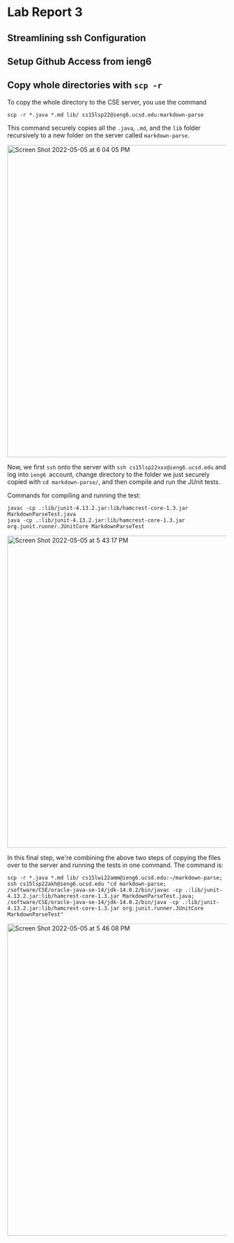 # Lab Report 3

## Streamlining ssh Configuration















## Setup Github Access from ieng6
























## Copy whole directories with ```scp -r```

 To copy the whole directory to the CSE server, you use the command

``` 
scp -r *.java *.md lib/ cs15lsp22@ieng6.ucsd.edu:markdown-parse
```
This command securely copies all the ```.java```, ```.md```, and the ```lib``` folder recursively to a new folder on the server called ```markdown-parse```.


<img width="716" alt="Screen Shot 2022-05-05 at 6 04 05 PM" src="https://user-images.githubusercontent.com/103089880/167050322-769c1165-4333-4a64-bce2-3d2e8e026f69.png">


Now, we first ```ssh``` onto the server with ```ssh cs15lsp22xxx@ieng6.ucsd.edu``` and log into ```ieng6 ```account, change directory to the folder we just securely copied with ```cd markdown-parse/```, and then compile and run the JUnit tests.

Commands for compiling and running the test:

```
javac -cp .:lib/junit-4.13.2.jar:lib/hamcrest-core-1.3.jar MarkdownParseTest.java 
java -cp .:lib/junit-4.13.2.jar:lib/hamcrest-core-1.3.jar org.junit.runner.JUnitCore MarkdownParseTest
```


<img width="716" alt="Screen Shot 2022-05-05 at 5 43 17 PM" src="https://user-images.githubusercontent.com/103089880/167050333-9871e436-db96-44d0-84c4-b75ba97c47cf.png">




 In this final step, we're combining the above two steps of copying the files over to the server and running the tests in one command.
 The  command is:
 ```
 scp -r *.java *.md lib/ cs15lwi22amm@ieng6.ucsd.edu:~/markdown-parse; ssh cs15lsp22akh@ieng6.ucsd.edu "cd markdown-parse; /software/CSE/oracle-java-se-14/jdk-14.0.2/bin/javac -cp .:lib/junit-4.13.2.jar:lib/hamcrest-core-1.3.jar MarkdownParseTest.java; /software/CSE/oracle-java-se-14/jdk-14.0.2/bin/java -cp .:lib/junit-4.13.2.jar:lib/hamcrest-core-1.3.jar org.junit.runner.JUnitCore MarkdownParseTest"
 ```

<img width="716" alt="Screen Shot 2022-05-05 at 5 46 08 PM" src="https://user-images.githubusercontent.com/103089880/167050342-4c602db5-41ea-48c8-b02d-81d391bd3be4.png">









